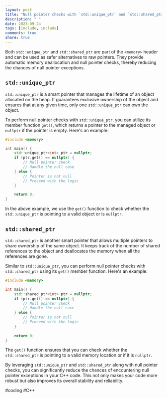 ```yaml
---
layout: post
title: "Null pointer checks with `std::unique_ptr` and `std::shared_ptr`"
description: " "
date: 2023-09-24
tags: [include, include]
comments: true
share: true
---
```


Both `std::unique_ptr` and `std::shared_ptr` are part of the `<memory>` header and can be used as safer alternatives to raw pointers. They provide automatic memory deallocation and null pointer checks, thereby reducing the chances of null pointer exceptions.

## `std::unique_ptr`

`std::unique_ptr` is a smart pointer that manages the lifetime of an object allocated on the heap. It guarantees exclusive ownership of the object and ensures that at any given time, only one `std::unique_ptr` can own the object.

To perform null pointer checks with `std::unique_ptr`, you can utilize its member function `get()`, which returns a pointer to the managed object or `nullptr` if the pointer is empty. Here's an example:

```cpp
#include <memory>

int main() {
    std::unique_ptr<int> ptr = nullptr;
    if (ptr.get() == nullptr) {
        // Null pointer check
        // Handle the null case
    } else {
        // Pointer is not null
        // Proceed with the logic
    }

    return 0;
}
```

In the above example, we use the `get()` function to check whether the `std::unique_ptr` is pointing to a valid object or is `nullptr`.

## `std::shared_ptr`

`std::shared_ptr` is another smart pointer that allows multiple pointers to share ownership of the same object. It keeps track of the number of shared references to the object and deallocates the memory when all the references are gone.

Similar to `std::unique_ptr`, you can perform null pointer checks with `std::shared_ptr` using its `get()` member function. Here's an example:

```cpp
#include <memory>

int main() {
    std::shared_ptr<int> ptr = nullptr;
    if (ptr.get() == nullptr) {
        // Null pointer check
        // Handle the null case
    } else {
        // Pointer is not null
        // Proceed with the logic
    }
    
    return 0;
}
```

The `get()` function ensures that you can check whether the `std::shared_ptr` is pointing to a valid memory location or if it is `nullptr`.

By leveraging `std::unique_ptr` and `std::shared_ptr` along with null pointer checks, you can significantly reduce the chances of encountering null pointer exceptions in your C++ code. This not only makes your code more robust but also improves its overall stability and reliability.

#coding #C++